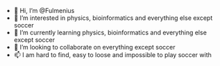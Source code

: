 - 👋 Hi, I’m @Fulmenius
- 👀 I’m interested in physics, bioinformatics and everything else except soccer
- 🌱 I’m currently learning physics, bioinformatics and everything else except soccer
- 💞️ I’m looking to collaborate on everything except soccer
- 📫 I am hard to find, easy to loose and impossible to play soccer with

<!---
Fulmenius/Fulmenius is a ✨ special ✨ repository because its `README.md` (this file) appears on your GitHub profile.
You can click the Preview link to take a look at your changes.
--->
